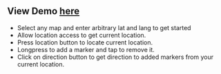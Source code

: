 ## View Demo [here](https://manishkr1101.github.io/web-projects/maps-implementation/index.html)
- Select any map and enter arbitrary lat and lang to get started
- Allow location access to get current location.
- Press location button to locate current location. 
- Longpress to add a marker and tap to remove it.
- Click on direction button to get direction to added markers from your current location.